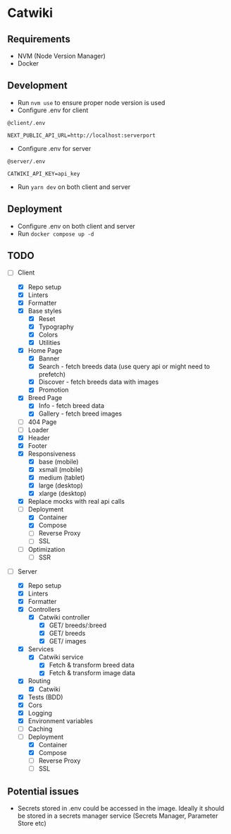 # Catwiki

## Requirements

- NVM (Node Version Manager)
- Docker

## Development

- Run `nvm use` to ensure proper node version is used
- Configure .env for client

```
@client/.env

NEXT_PUBLIC_API_URL=http://localhost:serverport
```

- Configure .env for server

```
@server/.env

CATWIKI_API_KEY=api_key
```

- Run `yarn dev` on both client and server

## Deployment

- Configure .env on both client and server
- Run `docker compose up -d`

## TODO

- [ ] Client

  - [x] Repo setup
  - [x] Linters
  - [x] Formatter
  - [x] Base styles
    - [x] Reset
    - [x] Typography
    - [x] Colors
    - [x] Utilities
  - [x] Home Page
    - [x] Banner
    - [x] Search - fetch breeds data (use query api or might need to prefetch)
    - [x] Discover - fetch breeds data with images
    - [x] Promotion
  - [x] Breed Page
    - [x] Info - fetch breed data
    - [x] Gallery - fetch breed images
  - [ ] 404 Page
  - [ ] Loader
  - [x] Header
  - [x] Footer
  - [x] Responsiveness
    - [x] base (mobile)
    - [x] xsmall (mobile)
    - [x] medium (tablet)
    - [x] large (desktop)
    - [x] xlarge (desktop)
  - [x] Replace mocks with real api calls
  - [ ] Deployment
    - [x] Container
    - [x] Compose
    - [ ] Reverse Proxy
    - [ ] SSL
  - [ ] Optimization
    - [ ] SSR

- [ ] Server
  - [x] Repo setup
  - [x] Linters
  - [x] Formatter
  - [x] Controllers
    - [x] Catwiki controller
      - [x] GET/ breeds/:breed
      - [x] GET/ breeds
      - [x] GET/ images
  - [x] Services
    - [x] Catwiki service
      - [x] Fetch & transform breed data
      - [x] Fetch & transform image data
  - [x] Routing
    - [x] Catwiki
  - [x] Tests (BDD)
  - [x] Cors
  - [x] Logging
  - [x] Environment variables
  - [ ] Caching
  - [ ] Deployment
    - [x] Container
    - [x] Compose
    - [ ] Reverse Proxy
    - [ ] SSL

## Potential issues

- Secrets stored in .env could be accessed in the image.
  Ideally it should be stored in a secrets manager service (Secrets Manager, Parameter Store etc)
